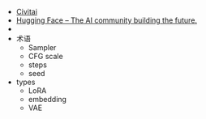 - [Civitai](https://civitai.com/)
- [Hugging Face – The AI community building the future.](https://huggingface.co/)
-
- 术语
	- Sampler
	- CFG scale
	- steps
	- seed
- types
	- LoRA
	- embedding
	- VAE